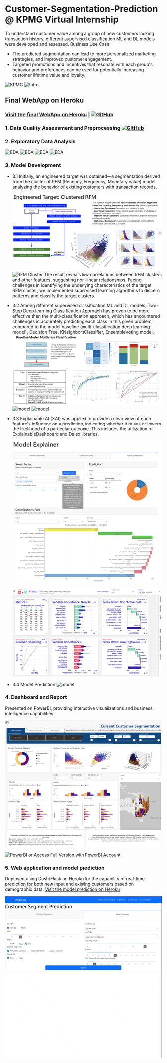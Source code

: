 # Customer-Segmentation-Prediction @ KPMG Virtual Internship

To understand customer value among a group of new customers lacking transaction history, different supervised classification ML and DL models were developed and assessed.
Business Use Case:
- The predicted segmentation can lead to more personalized marketing strategies, and improved customer engagement.
- Targeted promotions and incentives that resonate with each group's behavior and preferences can be used for potentially increasing customer lifetime value and loyalty.

![KPMG](https://raw.githubusercontent.com/Primary43/kpmg-s-virtual-internship-customer-prediction/main/asset/kpmgg.png)
![Intro](https://raw.githubusercontent.com/Primary43/kpmg-s-virtual-internship-customer-prediction/main/asset/1intro.png)


## Final WebApp on Heroku 
### [Visit the final WebApp on Heroku](https://app-db1-5d66c8de929e.herokuapp.com/) | [![GitHub](https://img.shields.io/badge/GitHub-View_on_GitHub-blue?logo=GitHub)](https://github.com/Primary43/kpmg-s-virtual-internship-customer-prediction)

### 1. Data Quality Assessment and Preprocessing [![GitHub](https://img.shields.io/badge/GitHub-View_on_GitHub-blue?logo=GitHub)](https://github.com/Primary43/kpmg-s-virtual-internship-customer-prediction/blob/main/ModelDevelopment/Notebooks/KPMG_Task1_DataAssessment.ipynb)

### 2. Exploratory Data Analysis
![EDA](https://raw.githubusercontent.com/Primary43/kpmg-s-virtual-internship-customer-prediction/main/asset/2eda.png)
![EDA](https://raw.githubusercontent.com/Primary43/kpmg-s-virtual-internship-customer-prediction/main/asset/2-2eda.png)
![EDA](https://raw.githubusercontent.com/Primary43/kpmg-s-virtual-internship-customer-prediction/main/asset/2-3eda.png)
![EDA](https://raw.githubusercontent.com/Primary43/kpmg-s-virtual-internship-customer-prediction/main/asset/2-4eda.png)



### 3. Model Development

- 3.1 Initially, an engineered target was obtained—a segmentation derived from the cluster of RFM (Recency, Frequency, Monetary value) model analyzing the behavior of existing customers with transaction records.
  
  ![RFM Cluster](https://raw.githubusercontent.com/Primary43/kpmg-s-virtual-internship/main/asset/cluster.png)
  ![RFM Cluster](https://raw.githubusercontent.com/Primary43/kpmg-s-virtual-internship-customer-prediction/main/asset/3cluster.png)
  The result reveals low correlations between RFM clusters and other features, suggesting non-linear relationships. Facing challenges in identifying the underlying characteristics of the target RFM cluster, we implemented supervised learning algorithms to discern patterns and classify the target clusters.

- 3.2 Among different supervised classification ML and DL models, Two-Step Deep learning Classification Approach has proven to be more effective than the multi-classification approach, which has encountered challenges in accurately predicting each class in this given problem, compared to the model baseline (multi-classification deep learning model), Decision Tree, KNeighborsClassifier, EnsembleVoting model.
  ![model](https://raw.githubusercontent.com/Primary43/kpmg-s-virtual-internship/main/asset/4-1model.png)
  ![model](https://raw.githubusercontent.com/Primary43/kpmg-s-virtual-internship-customer-prediction/main/asset/4-2model.png)
  ![model](https://raw.githubusercontent.com/Primary43/kpmg-s-virtual-internship-customer-prediction/main/asset/4-3model.png)

- 3.3 Explainable AI (XAI) was applied to provide a clear view of each feature's influence on a prediction, indicating whether it raises or lowers the likelihood of a particular outcome. This includes the utilization of ExplainableDashboard and Dalex libraries.

  [![XAI Explainer](https://raw.githubusercontent.com/Primary43/kpmg-s-virtual-internship/main/asset/explainer.png)](https://app-db1-5d66c8de929e.herokuapp.com/db1/)
  
  ![XAI Arena](https://raw.githubusercontent.com/Primary43/kpmg-s-virtual-internship/main/asset/arena.png)
  
- 3.4 Model Prediction
  ![model](https://raw.githubusercontent.com/Primary43/kpmg-s-virtual-internship-customer-prediction/main/asset/5model.png)
### 4. Dashboard and Report

Presented on PowerBI, providing interactive visualizations and business intelligence capabilities.

![PowerBI Dashboard](https://raw.githubusercontent.com/Primary43/kpmg-s-virtual-internship/main/asset/demo1.png)

[![PowerBI](https://img.shields.io/badge/PowerBI-View_on_PowerBI-yellow?logo=PowerBI)](https://app-db1-5d66c8de929e.herokuapp.com/dashboard)  or [Access Full Version with PowerBI Account](https://app.powerbi.com/reportEmbed?reportId=3fb4b625-ae44-48b1-8ee4-5027bdbd8522&autoAuth=true&ctid=fdc0b06e-bbdf-4925-bd0a-86d8493b8af1)



### 5. Web application and model prediction

Deployed using Dash/Flask on Heroku for the capability of real-time prediction for both new input and existing customers based on demographic data.
[Visit the model prediction on Heroku](https://app-predict-ed883b6bdb3f.herokuapp.com/)


![Prediction WebApp](https://raw.githubusercontent.com/Primary43/kpmg-s-virtual-internship/main/asset/prediction_gif.gif)
